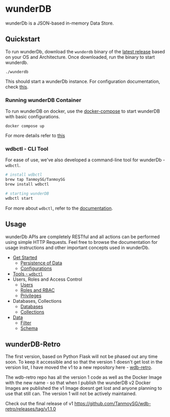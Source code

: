 # wunderDB

wunderDb is a JSON-based in-memory Data Store.
<!--  For persistent data storage wunderDb loads data from and dumps to filesystem at the start and end of it's lifecycle (startup and shutdown). -->

## Quickstart

To run wunderDb, download the `wunderdb` binary of the [latest release](https://github.com/TanmoySG/wunderDB/releases) based on your OS and Architecture. Once downloaded, run the binary to start wunderdb.

```shell
./wunderdb
```

This should start a wunderDb instance. For configuration documentation, check [this](./documentation/README.md#configuration).

### Running wunderDB Container

To run wunderDB on docker, use the [docker-compose](docker-compose.yml) to start wunderDB with basic configurations.
```shell
docker compose up
```

For more details refer to [this](./documentation/README.md#wunderdb-container)

### wdbctl - CLI Tool

For ease of use, we've also developed a command-line tool for wunderDb - `wdbctl`. 

```sh
# install wdbctl
brew tap TanmoySG/TanmoySG
brew install wdbctl

# starting wunderDB
wdbctl start
```

<!-- To specify configuration while starting an instance, use the flags available, eg: `wdbctl start -p <port>` will start the instance on the port value passed. For more flags and how to use then, run `wdbctl start --help`.

Once set, configurations cant be updated with the configuration flags. To override default or existing configurations, use the override flag `-o` `--override`, followed by the configuration flags, eg: `wdbctl start -o -p 5000` will override the existing/default port and run the instance on port 5000. -->

For more about `wdbctl`, refer to the [documentation](./documentation/README.md#wdbctl).


## Usage

<!-- Once wunderDb instance is running, use the [Admin]() credentials to perform any operations required. For additional security, we recommend creating delegate user(s) with coarse-grained access, to perform the actions. -->

wunderDb APIs are completely RESTful and all actions can be performed using simple HTTP Requests. Feel free to browse the documentation for usage instructions and other important concepts used in wunderDb.

<!-- Here's an outline of some of the topics in the documentations. -->

- [Get Started](./documentation/README.md#getting-started)
  - [Persistence of Data](./documentation/README.md#persisting-data)
  - [Configurations](./documentation/README.md#configuration)
- [Tools - `wdbctl`](./documentation/README.md#wdbctl)
- Users, Roles and Access Control
  - [Users](./documentation/README.md#users)
  - [Roles and RBAC](./documentation/README.md#roles)
  - [Privileges](./documentation/README.md#privileges)
- Databases, Collections
  - [Databases](./documentation/README.md#database)
  - [Collections](./documentation/README.md#collections)
- [Data](./documentation/README.md#data)
  - [Filter](./documentation/README.md#filters)
  - [Schema](./documentation/README.md#schema)

## wunderDB-Retro

The first version, based on Python Flask will not be phased out any time soon. To keep it accessible and so that the version 1 doesn't get lost in the version list, I have moved the v1 to a new repository here - [wdb-retro](https://github.com/TanmoySG/wdb-retro).

The wdb-retro repo has all the version 1 code as well as the Docker Image with the new name - so that when I publish the wunderDB v2 Docker Images are published the v1 Image doesnt get lost and anyone planning to use that still can. The version 1 will not be actively maintained.

Check out the final release of v1 <https://github.com/TanmoySG/wdb-retro/releases/tag/v1.1.0>
